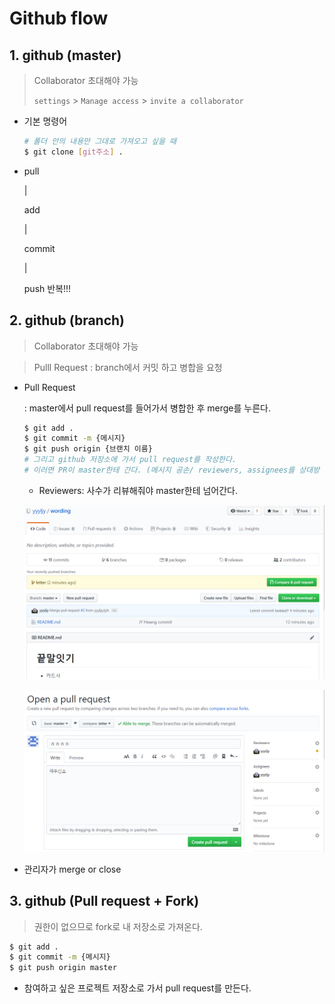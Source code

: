 # Github flow

## 1. github (master)

> Collaborator 초대해야 가능
>
> `settings` > `Manage access` > `invite a collaborator`

- 기본 명령어

  ``` bash
  # 폴더 안의 내용만 그대로 가져오고 싶을 때
  $ git clone [git주소] .
  ```

- pull

  |

  add

  |

  commit

  |

  push 	 	반복!!!



## 2. github (branch)

> Collaborator 초대해야 가능

> Pulll Request : branch에서 커밋 하고 병합을 요청

- Pull Request

  : master에서 pull request를 들어가서 병합한 후 merge를 누른다.

  ``` bash
  $ git add .
  $ git commit -m {메시지}
  $ git push origin {브랜치 이름}
  # 그리고 github 저장소에 가서 pull request를 작성한다.
  # 이러면 PR이 master한테 간다. (메시지 공손/ reviewers, assignees를 상대방 이름으로 하면 알람도 감)
  ```

  - Reviewers: 사수가 리뷰해줘야 master한테 넘어간다.

  ![image-20200424143721429](images/image-20200424143721429.png)

  

  ![image-20200424143850922](images/image-20200424143850922.png)

  

- 관리자가 merge or close



## 3. github (Pull request + Fork)

> 권한이 없으므로 fork로 내 저장소로 가져온다.

``` bash
$ git add .
$ git commit -m {메시지}
$ git push origin master
```

- 참여하고 싶은 프로젝트 저장소로 가서 pull request를 만든다.